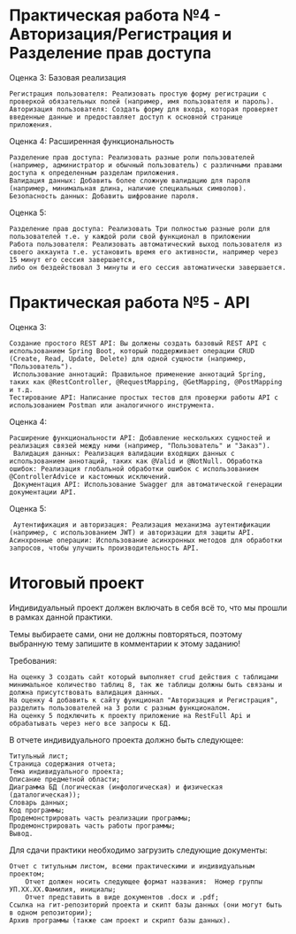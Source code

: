 # Практическая работа №4 - Авторизация/Регистрация и Разделение прав доступа

Оценка 3: Базовая реализация

    Регистрация пользователя: Реализовать простую форму регистрации с проверкой обязательных полей (например, имя пользователя и пароль).
    Авторизация пользователя: Создать форму для входа, которая проверяет введенные данные и предоставляет доступ к основной странице приложения.
    
Оценка 4: Расширенная функциональность

    Разделение прав доступа: Реализовать разные роли пользователей (например, администратор и обычный пользователь) с различными правами доступа к определенным разделам приложения.
    Валидация данных: Добавить более сложную валидацию для пароля (например, минимальная длина, наличие специальных символов).
    Безопасность данных: Добавить шифрование пароля.
    
Оценка 5:

    Разделение прав доступа: Реализовать Три полностью разные роли для пользователей т.е. у каждой роли свой функционал в приложении
    Работа пользователя: Реализовать автоматический выход пользователя из своего аккаунта т.е. установить время его активности, например через 15 минут его сессия завершается,
    либо он бездействовал 3 минуты и его сессия автоматически завершается.

# Практическая работа №5 - API

Оценка 3:

    Создание простого REST API: Вы должены создать базовый REST API с использованием Spring Boot, который поддерживает операции CRUD (Create, Read, Update, Delete) для одной сущности (например, "Пользователь").
     Использование аннотаций: Правильное применение аннотаций Spring, таких как @RestController, @RequestMapping, @GetMapping, @PostMapping и т.д.
    Тестирование API: Написание простых тестов для проверки работы API с использованием Postman или аналогичного инструмента.
    
Оценка 4:

    Расширение функциональности API: Добавление нескольких сущностей и реализация связей между ними (например, "Пользователь" и "Заказ").
     Валидация данных: Реализация валидации входящих данных с использованием аннотаций, таких как @Valid и @NotNull. Обработка ошибок: Реализация глобальной обработки ошибок с использованием @ControllerAdvice и кастомных исключений.
     Документация API: Использование Swagger для автоматической генерации документации API.
     
Оценка 5:

     Аутентификация и авторизация: Реализация механизма аутентификации (например, с использованием JWT) и авторизации для защиты API.
    Асинхронные операции: Использование асинхронных методов для обработки запросов, чтобы улучшить производительность API.

# Итоговый проект

Индивидуальный проект должен включать в себя всё то, что мы
прошли в рамках данной практики.

Темы выбираете сами, они не должны повторяться, поэтому выбранную тему запишите в комментарии к этому заданию!

Требования:

    На оценку 3 создать сайт который выполняет crud действия с таблицами минимальное количество таблиц 8, так же таблицы должны быть связаны и должна присутствовать валидация данных.
    На оценку 4 добавить к сайту функционал "Авторизация и Регистрация", разделить пользователей на 3 роли с разным функционалом.
    На оценку 5 подключить к проекту приложение на RestFull Api и обрабатывать через него все запросы к БД.

В отчете индивидуального проекта должно быть следующее:

    Титульный лист;
    Страница содержания отчета;
    Тема индивидуального проекта;
    Описание предметной области;
    Диаграмма БД (логическая (инфологическая) и физическая (даталогическая));
    Словарь данных;
    Код программы;
    Продемонстрировать часть реализации программы;
    Продемонстрировать часть работы программы;
    Вывод.

Для сдачи практики необходимо загрузить следующие документы:

    Отчет с титульным листом, всеми практическими и индивидуальным проектом;
        Отчет должен носить следующее формат названия:  Номер группы УП.ХХ.ХХ.Фамилия, инициалы;
        Отчет представить в виде документов .docx и .pdf;
    Ссылка на гит-репозиторий проекта и скипт базы данных (они могут быть в одном репозитории);
    Архив программы (также сам проект и скрипт базы данных).
